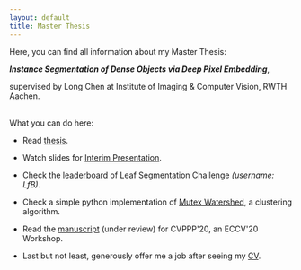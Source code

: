 ```yaml
---
layout: default
title: Master Thesis
---
```


Here, you can find all information about my Master Thesis: 

***Instance Segmentation of Dense Objects via Deep Pixel Embedding***,

supervised by Long Chen at Institute of Imaging & Computer Vision, RWTH Aachen.
<br/><br/> 

What you can do here:

+ Read <a href="https://yuliwu.github.io/cloud/ma/Thesis.pdf" target="_blank">thesis</a>.

+ Watch slides for <a href="https://yuliwu.github.io/cloud/ma/slide-interim/" target="_blank">Interim Presentation</a>.

+ Check the <a href="https://competitions.codalab.org/competitions/18405#results" target="_blank">leaderboard</a> of Leaf Segmentation Challenge *(username: LfB)*.

+ Check a simple python implementation of <a href="https://gist.github.com/yuliwu/7b1e05952a0653d7877761d9eec3a200" target="_blank">Mutex Watershed</a>, a clustering algorithm.

+ Read the <a href="https://yuliwu.github.io/cloud/pub/CVPPP2020.pdf" target="_blank">manuscript</a> (under review) for CVPPP'20, an ECCV'20 Workshop.

+ Last but not least, generously offer me a job after seeing my <a href="https://yuliwu.github.io/cv/" target="_blank">CV</a>.